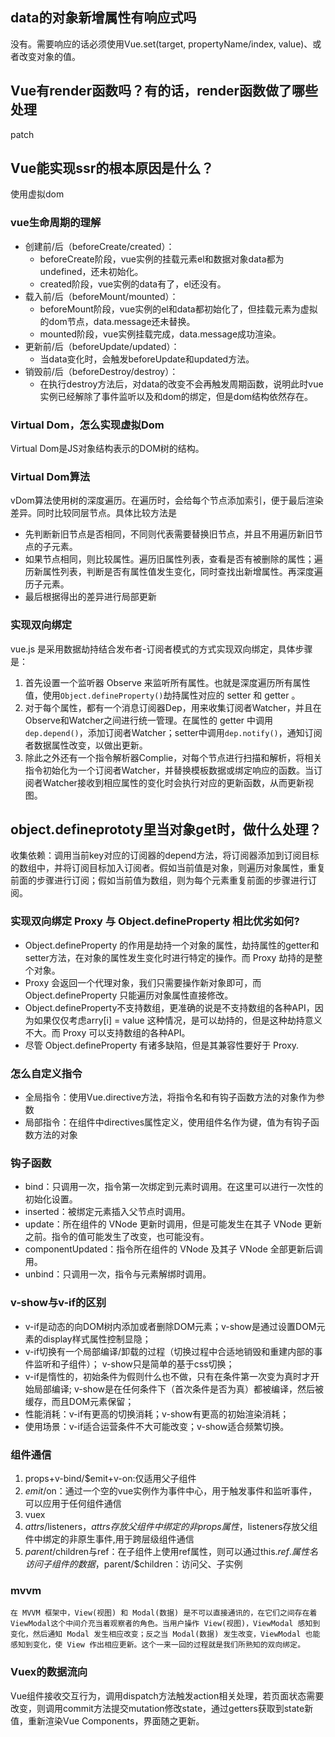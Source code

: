 ## data的对象新增属性有响应式吗
没有。需要响应的话必须使用Vue.set(target, propertyName/index, value)、或者改变对象的值。

## Vue有render函数吗？有的话，render函数做了哪些处理
patch

## Vue能实现ssr的根本原因是什么？
使用虚拟dom

### vue生命周期的理解
- 创建前/后（beforeCreate/created）：
	- beforeCreate阶段，vue实例的挂载元素el和数据对象data都为undefined，还未初始化。
	- created阶段，vue实例的data有了，el还没有。
- 载入前/后（beforeMount/mounted）：
	- beforeMount阶段，vue实例的el和data都初始化了，但挂载元素为虚拟的dom节点，data.message还未替换。
	- mounted阶段，vue实例挂载完成，data.message成功渲染。
- 更新前/后（beforeUpdate/updated）：
	- 当data变化时，会触发beforeUpdate和updated方法。
- 销毁前/后（beforeDestroy/destroy）：
	- 在执行destroy方法后，对data的改变不会再触发周期函数，说明此时vue实例已经解除了事件监听以及和dom的绑定，但是dom结构依然存在。

### Virtual Dom，怎么实现虚拟Dom

Virtual Dom是JS对象结构表示的DOM树的结构。

### Virtual Dom算法

vDom算法使用树的深度遍历。在遍历时，会给每个节点添加索引，便于最后渲染差异。同时比较同层节点。具体比较方法是
- 先判断新旧节点是否相同，不同则代表需要替换旧节点，并且不用遍历新旧节点的子元素。
- 如果节点相同，则比较属性。遍历旧属性列表，查看是否有被删除的属性；遍历新属性列表，判断是否有属性值发生变化，同时查找出新增属性。再深度遍历子元素。
- 最后根据得出的差异进行局部更新

### 实现双向绑定
vue.js 是采用数据劫持结合发布者-订阅者模式的方式实现双向绑定，具体步骤是：  
1. 首先设置一个监听器 Observe 来监听所有属性。也就是深度遍历所有属性值，使用`Object.defineProperty()`劫持属性对应的 setter 和 getter 。
2. 对于每个属性，都有一个消息订阅器Dep，用来收集订阅者Watcher，并且在Observe和Watcher之间进行统一管理。在属性的 getter 中调用`dep.depend()`，添加订阅者Watcher；setter中调用`dep.notify()`，通知订阅者数据属性改变，以做出更新。
3. 除此之外还有一个指令解析器Complie，对每个节点进行扫描和解析，将相关指令初始化为一个订阅者Watcher，并替换模板数据或绑定响应的函数。当订阅者Watcher接收到相应属性的变化时会执行对应的更新函数，从而更新视图。

## object.defineprototy里当对象get时，做什么处理？
收集依赖：调用当前key对应的订阅器的depend方法，将订阅器添加到订阅目标的数组中，并将订阅目标加入订阅者。假如当前值是对象，则遍历对象属性，重复前面的步骤进行订阅；假如当前值为数组，则为每个元素重复前面的步骤进行订阅。

### 实现双向绑定 Proxy 与 Object.defineProperty 相比优劣如何?
- Object.defineProperty 的作用是劫持一个对象的属性，劫持属性的getter和setter方法，在对象的属性发生变化时进行特定的操作。而 Proxy 劫持的是整个对象。
- Proxy 会返回一个代理对象，我们只需要操作新对象即可，而 Object.defineProperty 只能遍历对象属性直接修改。
- Object.defineProperty不支持数组，更准确的说是不支持数组的各种API，因为如果仅仅考虑arry[i] = value 这种情况，是可以劫持的，但是这种劫持意义不大。而 Proxy 可以支持数组的各种API。
- 尽管 Object.defineProperty 有诸多缺陷，但是其兼容性要好于 Proxy.

### 怎么自定义指令

- 全局指令：使用Vue.directive方法，将指令名和有钩子函数方法的对象作为参数
- 局部指令：在组件中directives属性定义，使用组件名作为键，值为有钩子函数方法的对象

### 钩子函数
- bind：只调用一次，指令第一次绑定到元素时调用。在这里可以进行一次性的初始化设置。
- inserted：被绑定元素插入父节点时调用。
- update：所在组件的 VNode 更新时调用，但是可能发生在其子 VNode 更新之前。指令的值可能发生了改变，也可能没有。
- componentUpdated：指令所在组件的 VNode 及其子 VNode 全部更新后调用。
- unbind：只调用一次，指令与元素解绑时调用。

### v-show与v-if的区别
- v-if是动态的向DOM树内添加或者删除DOM元素；v-show是通过设置DOM元素的display样式属性控制显隐；
- v-if切换有一个局部编译/卸载的过程（切换过程中合适地销毁和重建内部的事件监听和子组件）； v-show只是简单的基于css切换；
- v-if是惰性的，初始条件为假则什么也不做，只有在条件第一次变为真时才开始局部编译; v-show是在任何条件下（首次条件是否为真）都被编译，然后被缓存，而且DOM元素保留；
- 性能消耗：v-if有更高的切换消耗；v-show有更高的初始渲染消耗；
- 使用场景：v-if适合运营条件不大可能改变；v-show适合频繁切换。

### 组件通信
1. props+v-bind/$emit+v-on:仅适用父子组件
2. $emit/$on：通过一个空的vue实例作为事件中心，用于触发事件和监听事件，可以应用于任何组件通信
3. vuex
4. $attrs/$listeners，$attrs存放父组件中绑定的非props属性，$listeners存放父组件中绑定的非原生事件,用于跨层级组件通信
5. $parent/$children与ref：在子组件上使用ref属性，则可以通过this.$ref.属性名访问子组件的数据，$parent/$children：访问父、子实例

### mvvm

	在 MVVM 框架中，View(视图) 和 Modal(数据) 是不可以直接通讯的，在它们之间存在着ViewModal这个中间介充当着观察者的角色。当用户操作 View(视图)，ViewModal 感知到变化，然后通知 Modal 发生相应改变；反之当 Modal(数据) 发生改变，ViewModal 也能感知到变化，使 View 作出相应更新。这个一来一回的过程就是我们所熟知的双向绑定。

### Vuex的数据流向

  Vue组件接收交互行为，调用dispatch方法触发action相关处理，若页面状态需要改变，则调用commit方法提交mutation修改state，通过getters获取到state新值，重新渲染Vue Components，界面随之更新。


